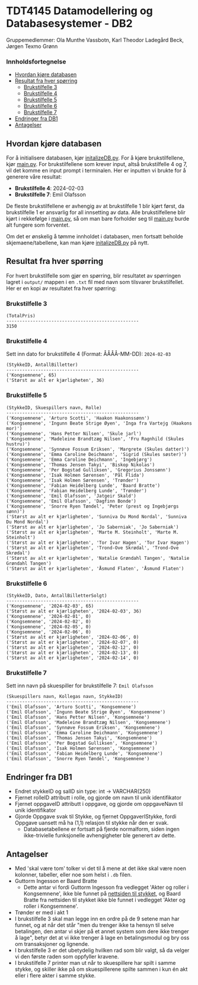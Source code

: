 <!-- omit in toc -->

# TDT4145 Datamodellering og Databasesystemer - DB2

Gruppemedlemmer: Ola Munthe Vassbotn, Karl Theodor Ladegård Beck, Jørgen Texmo Grønn

<!-- omit in toc -->

### Innholdsfortegnelse

- [Hvordan kjøre databasen](#hvordan-kjøre-databasen)
- [Resultat fra hver spørring](#resultat-fra-hver-spørring)
  - [Brukstilfelle 3](#brukstilfelle-3)
  - [Brukstilfelle 4](#brukstilfelle-4)
  - [Brukstilfelle 5](#brukstilfelle-5)
  - [Brukstilfelle 6](#brukstilfelle-6)
  - [Brukstilfelle 7](#brukstilfelle-7)
- [Endringer fra DB1](#endringer-fra-db1)
- [Antagelser](#antagelser)

## Hvordan kjøre databasen

For å initialisere databasen, kjør [initalizeDB.py](initalizeDB.py). For å kjøre brukstilfellene, kjør [main.py](main.py). For brukstilfellene som krever input, altså brukstilfelle 4 og 7, vil det komme en input prompt i terminalen. Her er inputten vi brukte for å generere våre resultat:

- **Brukstilfelle 4**: 2024-02-03
- **Brukstilfelle 7**: Emil Olafsson

De fleste brukstilfellene er avhengig av at brukstilfelle 1 blir kjørt først, da brukstilfelle 1 er ansvarlig for all innsetting av data. Alle brukstilfellene blir kjørt i rekkefølge i [main.py](main.py), så om man bare forholder seg til [main.py](main.py) burde alt fungere som forventet.

Om det er ønskelig å tømme innholdet i databasen, men fortsatt beholde skjemaene/tabellene, kan man kjøre [initalizeDB.py](initalizeDB.py) på nytt.

## Resultat fra hver spørring

For hvert brukstilfelle som gjør en spørring, blir resultatet av spørringen lagret i `output/` mappen i en `.txt` fil med navn som tilsvarer brukstilfellet. Her er en kopi av resultatet fra hver spørring:

### Brukstilfelle 3

```
(TotalPris)
--------------------------------------------------
3150
```

### Brukstilfelle 4

Sett inn dato for brukstilfelle 4 (Format: ÅÅÅÅ-MM-DD): `2024-02-03`

```
(StykkeID, AntallBilletter)
--------------------------------------------------
('Kongsemnene', 65)
('Størst av alt er kjærligheten', 36)
```

### Brukstilfelle 5

```
(StykkeID, Skuespillers navn, Rolle)
--------------------------------------------------
('Kongsemnene', 'Arturo Scotti', 'Haakon Haakonssønn')
('Kongsemnene', 'Ingunn Beate Strige Øyen', 'Inga fra Vartejg (Haakons mor)')
('Kongsemnene', 'Hans Petter Nilsen', 'Skule jarl')
('Kongsemnene', 'Madeleine Brandtzæg Nilsen', 'Fru Ragnhild (Skules hustru)')
('Kongsemnene', 'Synnøve Fossum Eriksen', 'Margrete (Skules datter)')
('Kongsemnene', 'Emma Caroline Deichmann', 'Sigrid (Skules søster)')
('Kongsemnene', 'Emma Caroline Deichmann', 'Ingebjørg')
('Kongsemnene', 'Thomas Jensen Takyi', 'Biskop Nikolas')
('Kongsemnene', 'Per Bogstad Gulliksen', 'Gregorius Jonssønn')
('Kongsemnene', 'Isak Holmen Sørensen', 'Pål Flida')
('Kongsemnene', 'Isak Holmen Sørensen', 'Trønder')
('Kongsemnene', 'Fabian Heidelberg Lunde', 'Baard Bratte')
('Kongsemnene', 'Fabian Heidelberg Lunde', 'Trønder')
('Kongsemnene', 'Emil Olafsson', 'Jatgeir Skald')
('Kongsemnene', 'Emil Olafsson', 'Dagfinn Bonde')
('Kongsemnene', 'Snorre Ryen Tøndel', 'Peter (prest og Ingebjørgs sønn)')
('Størst av alt er kjærligheten', 'Sunniva Du Mond Nordal', 'Sunniva Du Mond Nordal')
('Størst av alt er kjærligheten', 'Jo Saberniak', 'Jo Saberniak')
('Størst av alt er kjærligheten', 'Marte M. Steinholt', 'Marte M. Steinholt')
('Størst av alt er kjærligheten', 'Tor Ivar Hagen', 'Tor Ivar Hagen')
('Størst av alt er kjærligheten', 'Trond-Ove Skrødal', 'Trond-Ove Skrødal')
('Størst av alt er kjærligheten', 'Natalie Grøndahl Tangen', 'Natalie Grøndahl Tangen')
('Størst av alt er kjærligheten', 'Åsmund Flaten', 'Åsmund Flaten')
```

### Brukstilfelle 6

```
(StykkeID, Dato, AntallBilletterSolgt)
--------------------------------------------------
('Kongsemnene', '2024-02-03', 65)
('Størst av alt er kjærligheten', '2024-02-03', 36)
('Kongsemnene', '2024-02-01', 0)
('Kongsemnene', '2024-02-02', 0)
('Kongsemnene', '2024-02-05', 0)
('Kongsemnene', '2024-02-06', 0)
('Størst av alt er kjærligheten', '2024-02-06', 0)
('Størst av alt er kjærligheten', '2024-02-07', 0)
('Størst av alt er kjærligheten', '2024-02-12', 0)
('Størst av alt er kjærligheten', '2024-02-13', 0)
('Størst av alt er kjærligheten', '2024-02-14', 0)
```

### Brukstilfelle 7

Sett inn navn på skuespiller for brukstilfelle 7: `Emil Olafsson`

```
(Skuespillers navn, Kollegas navn, StykkeID)
--------------------------------------------------
('Emil Olafsson', 'Arturo Scotti', 'Kongsemnene')
('Emil Olafsson', 'Ingunn Beate Strige Øyen', 'Kongsemnene')
('Emil Olafsson', 'Hans Petter Nilsen', 'Kongsemnene')
('Emil Olafsson', 'Madeleine Brandtzæg Nilsen', 'Kongsemnene')
('Emil Olafsson', 'Synnøve Fossum Eriksen', 'Kongsemnene')
('Emil Olafsson', 'Emma Caroline Deichmann', 'Kongsemnene')
('Emil Olafsson', 'Thomas Jensen Takyi', 'Kongsemnene')
('Emil Olafsson', 'Per Bogstad Gulliksen', 'Kongsemnene')
('Emil Olafsson', 'Isak Holmen Sørensen', 'Kongsemnene')
('Emil Olafsson', 'Fabian Heidelberg Lunde', 'Kongsemnene')
('Emil Olafsson', 'Snorre Ryen Tøndel', 'Kongsemnene')
```

## Endringer fra DB1

- Endret stykkeID og salID sin type: int -> VARCHAR(250)
- Fjernet rolleID attributt i rolle, og gjorde om navn til unik identifikator
- Fjernet oppgaveID attributt i oppgave, og gjorde om oppgaveNavn til unik identifikator
- Gjorde Oppgave svak til Stykke, og fjernet OppgaverIStykke, fordi Oppgave uansett må ha (1,1) relasjon til stykke når den er svak.
  - Databasetabellene er fortsatt på fjerde normalform, siden ingen ikke-trivielle funksjonelle avhengigheter ble generert av dette.

## Antagelser

- Med 'skal være tom' tolker vi det til å mene at det ikke skal være noen kolonner, tabeller, eller noe som helst i `.db` filen.
- Guttorm Ingesson er Baard Bratte
  - Dette antar vi fordi Guttorm Ingesson fra vedlegget 'Akter og roller i Kongsemnene', ikke ble funnet på [nettsiden til stykket](https://www.trondelag-teater.no/forestillinger/kongsemnene), og Baard Bratte fra nettsiden til stykket ikke ble funnet i vedlegget 'Akter og roller i Kongsemnene'.
- Trønder er med i akt 1
- I brukstilfelle 3 skal man legge inn en ordre på de 9 setene man har funnet, og at når det står "men du trenger ikke ta hensyn til selve betalingen, den antar vi skjer på et annet system som dere ikke trenger å lage", betyr det at vi ikke trenger å lage en betalingsmodul og bry oss om transaksjoner og lignende.
- I brukstilfelle 3 er det ubetydelig hvilken rad som blir valgt, så da velger vi den første raden som oppfyller kravene.
- I brukstilfelle 7 printer man ut når to skuespillere har spilt i samme stykke, og skiller ikke på om skuespillerene spilte sammen i kun én akt eller i flere akter i samme stykke.
